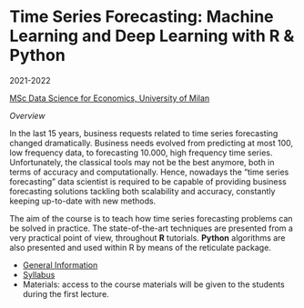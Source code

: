 
# Time Series Forecasting: Machine Learning and Deep Learning with R & Python

2021-2022

[MSc Data Science for Economics, University of
Milan](https://dse.cdl.unimi.it/en)

*Overview*

In the last 15 years, business requests related to time series
forecasting changed dramatically. Business needs evolved from predicting
at most 100, low frequency data, to forecasting 10.000, high frequency
time series. Unfortunately, the classical tools may not be the best
anymore, both in terms of accuracy and computationally. Hence, nowadays
the “time series forecasting” data scientist is required to be capable
of providing business forecasting solutions tackling both scalability
and accuracy, constantly keeping up-to-date with new methods.

The aim of the course is to teach how time series forecasting problems
can be solved in practice. The state-of-the-art techniques are presented
from a very practical point of view, throughout **R** tutorials.
**Python** algorithms are also presented and used within R by means of
the reticulate package.

-   [General
    Information](https://marcozanotti.github.io/tsforecasting-course/general-infos/tsf_description.html)  
-   [Syllabus](https://marcozanotti.github.io/tsforecasting-course/general-infos/tsf_syllabus.html)  
-   Materials: access to the course materials will be given to the
    students during the first lecture.
